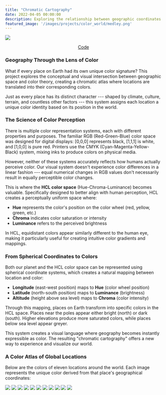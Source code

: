 ```yaml
---
title: "Chromatic Cartography"
date: 2022-04-05 00:00:00
description: Exploring the relationship between geographic coordinates and color perception through a visual mapping system.
featured_image: '/images/projects/color_world/medley.png'
---
```


![](/images/projects/color_world/medley_paysage.png)

<center>
<a href="https://github.com/ccolas/ColorfulWorld" class="btn">Code</a>
</center>

### Geography Through the Lens of Color

What if every place on Earth had its own unique color signature? This project explores the conceptual and visual intersection between geographic space and color theory, creating a chromatic atlas where locations are translated into their corresponding colors.

Just as every place has its distinct character --- shaped by climate, culture, terrain, and countless other factors --- this system assigns each location a unique color identity based on its position in the world.

### The Science of Color Perception
There is multiple color representation systems, each with different properties and purposes. The familiar RGB (Red-Green-Blue) color space was designed for digital displays: [0,0,0] represents black, [1,1,1] is white, and [1,0,0] is pure red. Printers use the CMYK (Cyan-Magenta-Yellow-Black) system, mixing inks to produce colors on physical media.

However, neither of these systems accurately reflects how humans actually perceive color. Our visual system doesn't experience color differences in a linear fashion --- equal numerical changes in RGB values don't necessarily result in equally perceptible color changes.

This is where the **HCL color space** (Hue-Chroma-Luminance) becomes valuable. Specifically designed to better align with human perception, HCL creates a perceptually uniform space where:

- **Hue** represents the color's position on the color wheel (red, yellow, green, etc.)
- **Chroma** indicates color saturation or intensity
- **Luminance** refers to the perceived brightness

In HCL, equidistant colors appear similarly different to the human eye, making it particularly useful for creating intuitive color gradients and mappings.

### From Spherical Coordinates to Colors

Both our planet and the HCL color space can be represented using spherical coordinate systems, which creates a natural mapping between location and color:

- **Longitude** (east-west position) maps to **Hue** (color wheel position)
- **Latitude** (north-south position) maps to **Luminance** (brightness)
- **Altitude** (height above sea level) maps to **Chroma** (color intensity)

Through this mapping, places on Earth transform into specific colors in the HCL space. Places near the poles appear either bright (north) or dark (south). Higher elevations produce more saturated colors, while places below sea level appear greyer.

This system creates a visual language where geography becomes instantly expressible as color. The resulting "chromatic cartography" offers a new way to experience and visualize our world.

### A Color Atlas of Global Locations

Below are the colors of eleven locations around the world. Each image represents the unique color derived from that place's geographical coordinates:

<div class="gallery" data-columns="3">
    <img src="/images/projects/color_world/aukland.png">
    <img src="/images/projects/color_world/boston.png">
    <img src="/images/projects/color_world/cuzsco.png">
    <img src="/images/projects/color_world/everest.png">
    <img src="/images/projects/color_world/johannesburg.png">
    <img src="/images/projects/color_world/kaboul.png">
    <img src="/images/projects/color_world/lagos.png">
    <img src="/images/projects/color_world/mariana_trench.png">
    <img src="/images/projects/color_world/pahoa.png">
    <img src="/images/projects/color_world/paris.png">
    <img src="/images/projects/color_world/tokyo.png">
</div>


